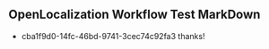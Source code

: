 ## OpenLocalization Workflow Test MarkDown
* cba1f9d0-14fc-46bd-9741-3cec74c92fa3 
thanks!<!--HONumber=Mar16_HO4-->
